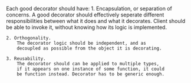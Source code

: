 Each good decorator should have:
	1.  Encapsulation, or separation of concerns.
		A good decorator should effectively seperate different
		responsibilities between what it does and what it 
		decorates. Client should be able to invoke it, without
		knowing how its logic is implemented.

	2. Orthogonality.
		The decorator logic should be independent, and as 
		decoupled as possible from the object it is decorating.

	3. Reusability.
		The decorator should can be applied to multiple types,
		if it appears on one instance of some function, it could
		be function instead. Decorator has to be generic enough.
		